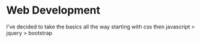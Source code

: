 # Web Development 

I've decided to take the basics all the way starting with css
then javascript > jquery > bootstrap
